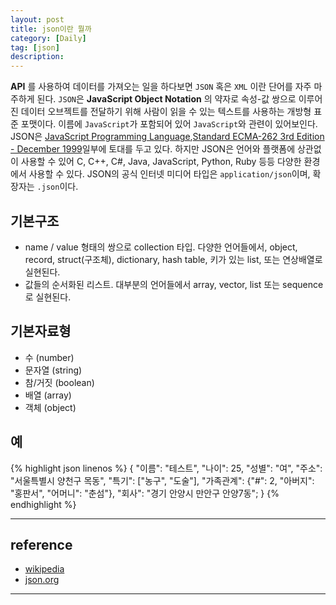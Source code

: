 ```yaml
---
layout: post
title: json이란 뭘까
category: [Daily]
tag: [json]
description:
---
```


**API** 를 사용하여 데이터를 가져오는 일을 하다보면 `JSON` 혹은 `XML` 이란 단어를 자주 마주하게 된다. `JSON`은 **JavaScript Object Notation** 의 약자로 속성-값 쌍으로 이루어진 데이터 오브젝트를 전달하기 위해 사람이 읽을 수 있는 텍스트를 사용하는 개방형 표준 포맷이다. 이름에 `JavaScript`가 포함되어 있어 `JavaScript`와 관련이 있어보인다. JSON은 [JavaScript Programming Language](http://www.crockford.com/javascript/),[Standard ECMA-262 3rd Edition - December 1999](http://www.ecma-international.org/publications/files/ecma-st/ECMA-262.pdf)일부에 토대를 두고 있다. 하지만 JSON은 언어와 플랫폼에 상관없이 사용할 수 있어 C, C++, C#, Java, JavaScript, Python, Ruby 등등 다양한 환경에서 사용할 수 있다. JSON의 공식 인터넷 미디어 타입은 `application/json`이며, 확장자는 `.json`이다.


## 기본구조

- name / value 형태의 쌍으로 collection 타입.
다양한 언어들에서, object, record, struct(구조체), dictionary, hash table, 키가 있는 list, 또는 연상배열로 실현된다.
- 값들의 순서화된 리스트. 대부분의 언어들에서 array, vector, list 또는 sequence로 실현된다.

## 기본자료형

- 수 (number)
- 문자열 (string)
- 참/거짓 (boolean)
- 배열 (array)
- 객체 (object)

## 예

{% highlight json linenos %}
{
  "이름": "테스트",
  "나이": 25,
  "성별": "여",
  "주소": "서울특별시 양천구 목동",
  "특기": ["농구", "도술"],
  "가족관계": {"#": 2, "아버지": "홍판서", "어머니": "춘섬"},
  "회사": "경기 안양시 만안구 안양7동";
}
{% endhighlight %}

---

## reference

- [wikipedia](https://ko.wikipedia.org/wiki/JSON)
- [json.org](http://www.json.org/json-ko.html)

---
